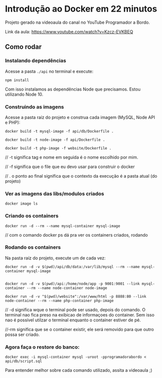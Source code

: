 # Introdução ao Docker em 22 minutos

Projeto gerado na videoaula do canal no YouTube Programador a Bordo.

Link da aula:
https://www.youtube.com/watch?v=Kzcz-EVKBEQ

## Como rodar

### Instalando dependências
Acesse a pasta `./api` no terminal e execute:
```
npm install
```

Com isso instalamos as dependências Node que precisamos. Estou utilizando Node 10.

### Construindo as imagens

Acesse a pasta raíz do projeto e construa cada imagem (MySQL, Node API e PHP):

```
docker build -t mysql-image -f api/db/Dockerfile .
```
```
docker build -t node-image -f api/Dockerfile .
```
```
docker build -t php-image -f website/Dockerfile .
```
// -t significa tag e nome em seguida é o nome escolhido por mim.

// -f significa que o file que eu devo usar para construir o docker

// . o ponto ao final significa que o contexto da execução é a pasta atual (do projeto)


### Ver as imagens das libs/modulos criados
```
docker image ls
```

### Criando os containers
```
docker run -d --rm --name mysql-container mysql-image
```

// com o comando docker ps dá pra ver os containers criados, rodando

### Rodando os containers
Na pasta raíz do projeto, execute um de cada vez:

```
docker run -d -v $(pwd)/api/db/data:/var/lib/mysql --rm --name mysql-container mysql-image
```
```

docker run -d -v $(pwd)/api:/home/node/app -p 9001:9001 --link mysql-container --rm --name node-container node-image
```
```
docker run -d -v "$(pwd)/website":/var/www/html -p 8888:80 --link node-container --rm --name php-container php-image
```

// -d significa wque o terminal pode ser usado, depois do comando. O terminal nao fica preso na exibicao de informaçoes do container. Sem isso nao é possível utilzar o terminal enquanto o container estiver de pé.

//-rm significa que se o container existir, ele será removido para que outro possa ser criado.



### Agora faça o restore do banco:
```
docker exec -i mysql-container mysql -uroot -pprogramadorabordo < api/db/script.sql
```


Para entender melhor sobre cada comando utilizado, assita a videoaula ;)